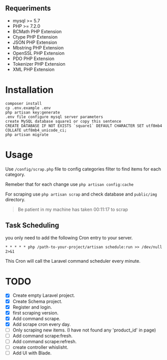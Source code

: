 ## Requeriments
- mysql >= 5.7
- PHP >= 7.2.0
- BCMath PHP Extension
- Ctype PHP Extension
- JSON PHP Extension
- Mbstring PHP Extension
- OpenSSL PHP Extension
- PDO PHP Extension
- Tokenizer PHP Extension
- XML PHP Extension

# Installation
~~~
composer install
cp .env.example .env
php artisan key:generate
.env file configure mysql server parameters
create MySQL database square1 or copy this sentence
CREATE DATABASE IF NOT EXISTS `square1` DEFAULT CHARACTER SET utf8mb4 COLLATE utf8mb4_unicode_ci;
php artisan migrate
~~~

# Usage

Use `/config/scrap.php` file to config categories filter to find items for each category.

Remeber that for each change use `php artisan config:cache`

For scraping use `php artisan scrap` and check database and `public/img` directory.
> Be patient in my machine has taken 00:11:17 to scrap

## Task Scheduling
you only need to add the following Cron entry to your server.
~~~
* * * * * php /path-to-your-project/artisan schedule:run >> /dev/null 2>&1
~~~
This Cron will call the Laravel command scheduler every minute.



# TODO
- [X] Create empty Laravel project.
- [X] Create Schema project.
- [X] Register and login.
- [x] first scraping version.
- [X] Add command scrape.
- [X] Add scrape cron every day.
- [ ] Only scraping new items. (I have not found any 'product_id' in page)
- [ ] Add command scrape:fresh.
- [ ] Add command scrape:refresh.
- [ ] create controller whislisht.
- [ ] Add UI with Blade.
